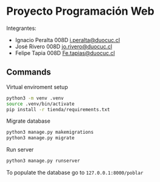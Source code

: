 # Proyecto Programación Web

Integrantes:
* Ignacio Peralta 008D i.peralta@duocuc.cl
* José Rivero 008D jo.rivero@duocuc.cl
* Felipe Tapia 008D Fe.tapias@duocuc.cl

## Commands
Virtual enviroment setup
```bash
python3 -m venv .venv
source .venv/bin/activate
pip install -r tienda/requirements.txt
```
Migrate database
```bash
python3 manage.py makemigrations
python3 manage.py migrate
```
Run server
```bash
python3 manage.py runserver
```
To populate the database go to ```127.0.0.1:8000/poblar```